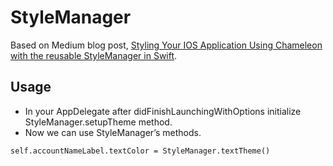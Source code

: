 
# StyleManager

Based on Medium blog post, [Styling Your IOS Application Using Chameleon with the reusable StyleManager in Swift](https://medium.com/@seyhunak/styling-your-ios-application-using-chameleon-with-the-reusable-stylemanager-in-swift-7d56dc48547a#.vkasyz3sh).

## Usage

- In your AppDelegate after didFinishLaunchingWithOptions initialize StyleManager.setupTheme method.
- Now we can use StyleManager’s methods.

```
self.accountNameLabel.textColor = StyleManager.textTheme()
```

